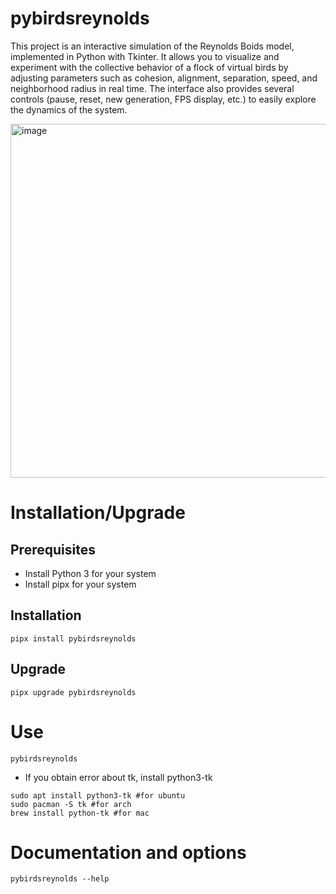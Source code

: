 # pybirdsreynolds

This project is an interactive simulation of the Reynolds Boids model, implemented in Python with Tkinter. It allows you to visualize and experiment with the collective behavior of a flock of virtual birds by adjusting parameters such as cohesion, alignment, separation, speed, and neighborhood radius in real time. The interface also provides several controls (pause, reset, new generation, FPS display, etc.) to easily explore the dynamics of the system.

<img width="1400" height="566" alt="image" src="https://github.com/user-attachments/assets/ea32ff8e-842e-4c91-bd91-8a6e1d08c536" />

# Installation/Upgrade 

## Prerequisites

- Install Python 3 for your system
- Install pipx for your system

## Installation 

``pipx install pybirdsreynolds``

## Upgrade 

``pipx upgrade pybirdsreynolds``

# Use

```pybirdsreynolds```

- If you obtain error about tk, install python3-tk
``` 
sudo apt install python3-tk #for ubuntu
sudo pacman -S tk #for arch
brew install python-tk #for mac
```

# Documentation and options

```pybirdsreynolds --help```
